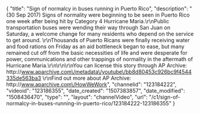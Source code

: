 {
    "title": "Sign of normalcy in buses running in Puerto Rico",
    "description": "(30 Sep 2017) Signs of normality were beginning to be seen in Puerto Rico one week after being hit by Category 4 Hurricane Maria.\r\nPublic transportation buses were wending their way through San Juan on Saturday, a welcome change for many residents who depend on the service to get around.    \r\nThousands of Puerto Ricans were finally receiving water and food rations on Friday as an aid bottleneck began to ease, but many remained cut off from the basic necessities of life and were desperate for power, communications and other trappings of normality in the aftermath of Hurricane Maria.\r\n\r\n\r\nYou can license this story through AP Archive: http:\/\/www.aparchive.com\/metadata\/youtube\/bb8d80453c926bc9f4544335de563ba3 \r\nFind out more about AP Archive: http:\/\/www.aparchive.com\/HowWeWork",
    "channelid": "123184222",
    "videoid": "123186355",
    "date_created": "1507383857",
    "date_modified": "1508436470",
    "type": "",
    "layout": "channelVideo",
    "url": "\/c1\/sign-of-normalcy-in-buses-running-in-puerto-rico\/123184222-123186355"
}